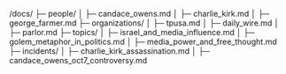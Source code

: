 /docs/
 ├─ people/
 │   ├─ candace_owens.md
 │   ├─ charlie_kirk.md
 │   ├─ george_farmer.md
 ├─ organizations/
 │   ├─ tpusa.md
 │   ├─ daily_wire.md
 │   ├─ parlor.md
 ├─ topics/
 │   ├─ israel_and_media_influence.md
 │   ├─ golem_metaphor_in_politics.md
 │   ├─ media_power_and_free_thought.md
 ├─ incidents/
 │   ├─ charlie_kirk_assassination.md
 │   ├─ candace_owens_oct7_controversy.md